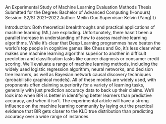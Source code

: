 An Experimental Study of Machine Learning Evaluation Methods
Thesis Submitted for the Degree: Bachelor of Advanced Computing (Honours)
Session: S2/S1 2021–2022
Author: Meilin Guo
Supervisor: Kelvin (Yang) Li

Introduction:
Both theoretical breakthroughs and practical applications of machine learning (ML) are exploding. Unfortunately, there hasn’t been a parallel increase in understanding of how to assess machine learning algorithms. While it’s clear that Deep Learning programmes have beaten the world’s top people in cognitive games like Chess and Go, it’s less clear what makes one machine learning algorithm superior to another in difficult prediction and classification tasks like cancer diagnosis or consumer credit scoring.
We’ll evaluate a range of machine learning methods, including the widely used logistic regression algorithm, neural networks, and decision tree learners, as well as Bayesian network causal discovery techniques (probabilistic graphical models). All of these models are widely used, with proponents often claiming superiority for a variety of learning tasks, generally with just prediction accuracy data to back up their claims. We’ll look into when BIR is better in identifying better learners than predictive accuracy, and when it isn’t. The experimental article will have a strong influence on the machine learning community by laying out the practical evidence that BIR gets closer to the KLD true distribution than predicting accuracy over a wide range of instances.
